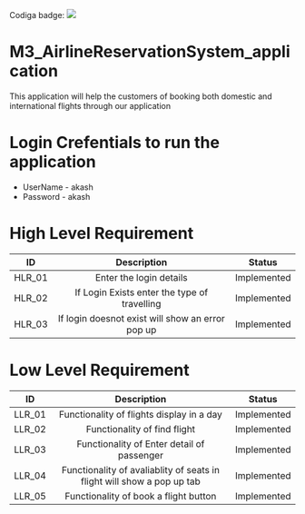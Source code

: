 Codiga badge:
![](https://api.codiga.io/project/30948/status/svg)

# M3_AirlineReservationSystem_application
This application will help the customers of booking both domestic and international flights through our application

# Login Crefentials to run the application
* UserName - akash
* Password - akash

# High Level Requirement 
|ID|Description|Status|
|:--:|:--:|:--:|
|HLR_01|Enter the login details|Implemented| 
|HLR_02|If Login Exists enter the type of travelling|Implemented| 
|HLR_03|If login doesnot exist will show an error pop up|Implemented| 

# Low Level Requirement 
|ID|Description|Status|
|:--:|:--:|:--:|
|LLR_01|Functionality of flights display in a day|Implemented|
|LLR_02|Functionality of find flight|Implemented|
|LLR_03|Functionality of Enter detail of passenger|Implemented|
|LLR_04|Functionality of avaliablity of seats in flight will show a pop up tab|Implemented|
|LLR_05|Functionality of book a flight button|Implemented|


